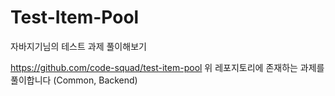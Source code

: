 # Test-Item-Pool
자바지기님의 테스트 과제 풀이해보기


https://github.com/code-squad/test-item-pool
위 레포지토리에 존재하는 과제를 풀이합니다 (Common, Backend)

